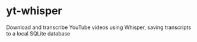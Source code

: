 # yt-whisper
Download and transcribe YouTube videos using Whisper, saving transcripts to a local SQLite database
